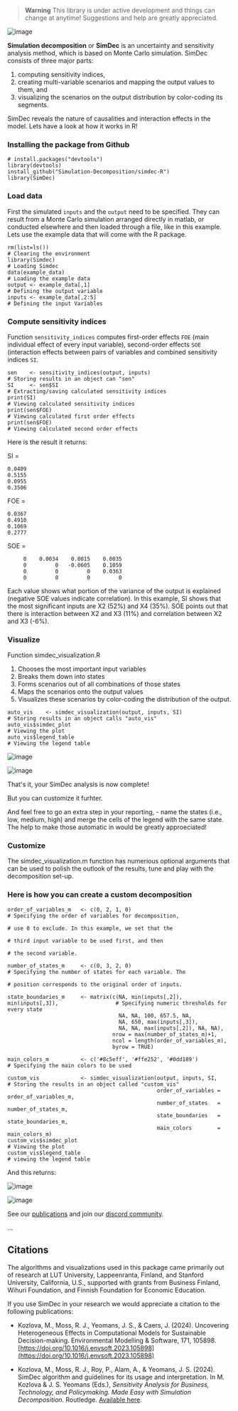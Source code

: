 > **Warning**
> This library is under active development and things can change at anytime! Suggestions and help are greatly appreciated.

![image](https://user-images.githubusercontent.com/37065157/233836694-5312496e-4ada-47cb-bc09-3bf8c00be135.png)

<!---
When public
![image](https://raw.githubusercontent.com/Simulation-Decomposition/simdec-python/main/docs/_static/simdec_presentation.png)
-->

**Simulation decomposition** or **SimDec** is an uncertainty and sensitivity
analysis method, which is based on Monte Carlo simulation. SimDec consists of
three major parts:

1. computing sensitivity indices,
2. creating multi-variable scenarios and mapping the output values to them, and
3. visualizing the scenarios on the output distribution by color-coding its segments.

SimDec reveals the nature of causalities and interaction effects in the model. Lets have a look at how it works in R!
### Installing the package from Github

```
# install.packages("devtools")
library(devtools)
install_github("Simulation-Decomposition/simdec-R")
library(SimDec)
```

### Load data 
First the simulated `inputs` and the `output` need to be specified. They can result from a Monte Carlo simulation arranged directly in matlab, or conducted elsewhere and then loaded through a file, like in this example. Lets use the example data that will come with the R package.  

```
rm(list=ls())                                                                             # Clearing the environment
library(Simdec)                                                                           # Loading Simdec
data(example_data)                                                                        # Loading the example data
output <- example_data[,1]                                                                # Defining the output variable
inputs <- example_data[,2:5]                                                              # Defining the input Variables
```

### Compute sensitivity indices
Function `sensitivity_indices` computes first-order effects `FOE` (main individual effect of every input variable), second-order effects `SOE` (interaction effects between pairs of variables and combined sensitivity indices `SI`. 

```
sen    <- sensitivity_indices(output, inputs)                                             # Storing results in an object can "sen"
SI     <- sen$SI                                                                          # Extracting/saving calculated sensitivity indices
print(SI)                                                                                 # Viewing calculated sensitivity indices
print(sen$FOE)                                                                            # Viewing calculated first order effects
print(sen$FOE)                                                                            # Viewing calculated second order effects
```

Here is the result it returns:

SI =

    0.0409
    0.5155
    0.0955
    0.3506

FOE =

    0.0367
    0.4910
    0.1069
    0.2777

SOE =

         0    0.0034    0.0015    0.0035
         0         0   -0.0605    0.1059
         0         0         0    0.0363
         0         0         0         0


Each value shows what portion of the variance of the output is explained (negative SOE values indicate correlation). In this example, SI shows that the most significant inputs are X2 (52%) and X4 (35%). SOE points out that there is interaction between X2 and X3 (11%) and correlation between X2 and X3 (-6%).

### Visualize

Function simdec_visualization.R

1. Chooses the most important input variables
2. Breaks them down into states
3. Forms scenarios out of all combinations of those states
4. Maps the scenarios onto the output values
5. Visualizes these scenarios by color-coding the distribution of the output.

```
auto_vis    <- simdec_visualization(output, inputs, SI)                                   # Storing results in an object calls "auto_vis"
auto_vis$simdec_plot                                                                      # Viewing the plot
auto_vis$legend_table                                                                     # Viewing the legend table
```

![image](https://github.com/Simulation-Decomposition/simdec-R/assets/131595527/49cd157d-f4d3-4402-8dba-c444d4a108cf)


![image](https://github.com/Simulation-Decomposition/simdec-R/assets/131595527/91ba105a-f57b-4ff0-93e1-094404bf8e1f)

That's it, your SimDec analysis is now complete!

But you can customize it furhter.

And feel free to go an extra step in your reporting, - name the states (i.e., low, medium, high) and merge the cells of the legend with the same state. The help to make those automatic in would be greatly approeciated!

### Customize

The simdec_visualization.m function has numerious optional arguments that can be used to polish the outlook of the results, tune and play with the decomposition set-up.

### Here is how you can create a custom decomposition

```
order_of_variables_m   <- c(0, 2, 1, 0)                                                   # Specifying the order of variables for decomposition,
                                                                                          # use 0 to exclude. In this example, we set that the
                                                                                          # third input variable to be used first, and then
                                                                                          # the second variable.

number_of_states_m     <- c(0, 3, 2, 0)                                                   # Specifying the number of states for each variable. The
                                                                                          # position corresponds to the original order of inputs.

state_boundaries_m     <- matrix(c(NA, min(inputs[,2]), min(inputs[,3]),                  # Specifying numeric thresholds for every state
                                   NA, NA, 100, 657.5, NA,  
                                   NA, 650, max(inputs[,3]),
                                   NA, NA, max(inputs[,2]), NA, NA),
                                 nrow = max(number_of_states_m)+1,
                                 ncol = length(order_of_variables_m),
                                 byrow = TRUE)  

main_colors_m          <- c('#8c5eff', '#ffe252', '#0dd189')                              # Specifying the main colors to be used

custom_vis             <- simdec_visualization(output, inputs, SI,                        # Storing the results in an object called "custom_vis"
                                               order_of_variables = order_of_variables_m,
                                               number_of_states   = number_of_states_m,
                                               state_boundaries   = state_boundaries_m,
                                               main_colors        = main_colors_m)
custom_vis$simdec_plot                                                                    # Viewing the plot
custom_vis$legend_table                                                                   # viewing the legend table
```

And this returns: 

![image](https://github.com/Simulation-Decomposition/simdec-R/assets/131595527/f2a834b2-0949-4234-bad4-b9235142bf18)


![image](https://github.com/Simulation-Decomposition/simdec-R/assets/131595527/4db4425d-39b3-47b6-a1b6-546dfce07e09)

See our [publications](https://www.simdec.fi/publications) and join our
[discord community](https://discord.gg/54SFcNsZS4).

...

## Citations

The algorithms and visualizations used in this package came primarily out of
research at LUT University, Lappeenranta, Finland, and Stanford University,
California, U.S., supported with grants from Business Finland, Wihuri
Foundation, and Finnish Foundation for Economic Education.

If you use SimDec in your research we would appreciate a citation to the
following publications:


- Kozlova, M., Moss, R. J., Yeomans, J. S., & Caers, J. (2024). Uncovering Heterogeneous Effects in Computational
  Models for Sustainable Decision-making. Environmental Modelling & Software, 171, 105898.
  [https://doi.org/10.1016/j.envsoft.2023.105898](https://doi.org/10.1016/j.envsoft.2023.105898)

- Kozlova, M., Moss, R. J., Roy, P., Alam, A., & Yeomans, J. S. (2024). SimDec algorithm and guidelines for its usage and interpretation. In M. Kozlova & J. S. Yeomans (Eds.), _Sensitivity Analysis for Business, Technology, and Policymaking. Made Easy with Simulation Decomposition_. Routledge. [Available here](https://doi.org/10.4324/9781003453789-3).
